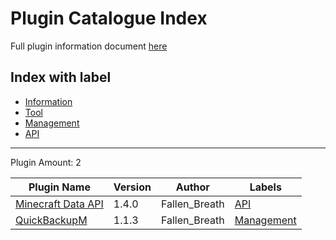 # Plugin Catalogue Index

Full plugin information document [here](./full.md)

## Index with label

- [Information](/labels/information)
- [Tool](/labels/tool)
- [Management](/labels/management)
- [API](/labels/api)

-------

Plugin Amount: 2

| Plugin Name | Version | Author | Labels |
| --- | --- | --- | --- |
| [Minecraft Data API](/plugins/minecraft_data_api) | 1.4.0 | Fallen_Breath | [API](/labels/api) |
| [QuickBackupM](/plugins/quick_backup_multi) | 1.1.3 | Fallen_Breath | [Management](/labels/management) |
